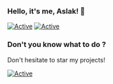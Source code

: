 ### Hello, it's me, Aslak! 👋

[![Active](https://img.shields.io/badge/Langages-JS%20/%20Go%20/%20HTML%20/%20CSS-purple?style=flat-square)](https://www.github.com/aslakoffi)
[![Active](https://img.shields.io/badge/Discord-CLICK-purple?style=flat-square&logo=discord)](https://discord.gg/hyhnBeX)

### Don't you know what to do ?

Don't hesitate to star my projects!

[![Active](https://github-readme-stats.vercel.app/api?username=aslakoffi&show_icons=true&theme=dark&count_private=true&hide=prs,issues)](https://www.github.com/aslakoffi)
